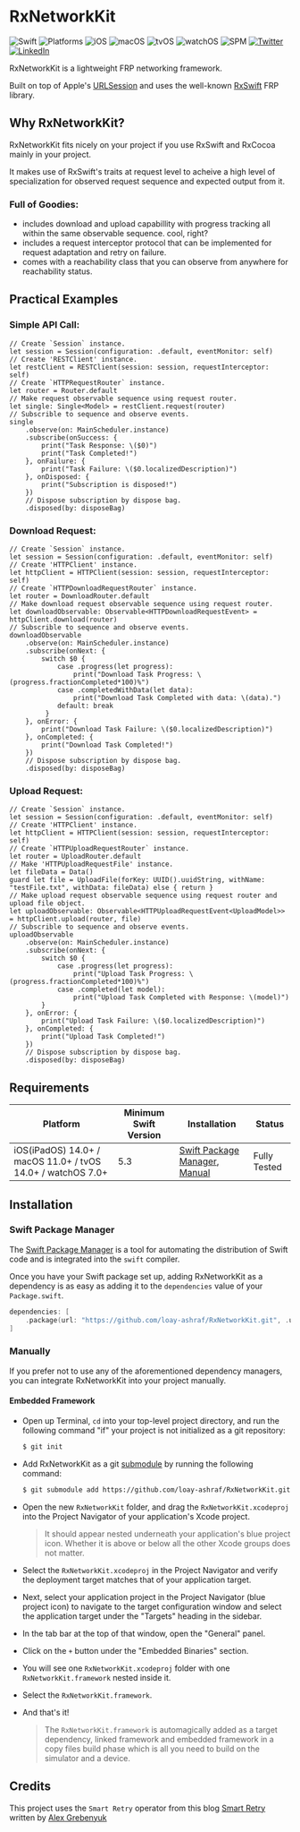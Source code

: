 # RxNetworkKit
![Swift](https://img.shields.io/badge/Swift-5.3-orange)
![Platforms](https://img.shields.io/badge/Platforms-iOS%20macOS%20tvOS%20watchOS-yellowgreen)
![iOS](https://img.shields.io/badge/iOS-14.0%2B-black)
![macOS](https://img.shields.io/badge/macOS-11.0%2B-black)
![tvOS](https://img.shields.io/badge/tvOS-14.0%2B-black)
![watchOS](https://img.shields.io/badge/watchOS-7.0%2B-black)
![SPM](https://img.shields.io/badge/SPM-compatible-brightgreen)
[![Twitter](https://img.shields.io/badge/Twitter-%40lashraf96-blue)](https://twitter.com/lashraf96)
[![LinkedIn](https://img.shields.io/badge/LinkedIn-loay--ashraf-blue)](https://linkedin.com/in/loay-ashraf)

RxNetworkKit is a lightweight FRP networking framework. 

Built on top of Apple's [URLSession](https://developer.apple.com/documentation/foundation/urlsession) and uses the well-known [RxSwift](https://github.com/ReactiveX/RxSwift) FRP library.

## Why RxNetworkKit?

RxNetworkKit fits nicely on your project if you use RxSwift and RxCocoa mainly in your project.

It makes use of RxSwift's traits at request level to acheive a high level of specialization for observed request sequence and expected output from it.

### Full of Goodies:

- includes download and upload capabillity with progress tracking all within the same observable sequence. cool, right?
- includes a request interceptor protocol that can be implemented for request adaptation and retry on failure.
- comes with a reachability class that you can observe from anywhere for reachability status.

## Practical Examples

### Simple API Call:

```
// Create `Session` instance.
let session = Session(configuration: .default, eventMonitor: self)
// Create 'RESTClient' instance.
let restClient = RESTClient(session: session, requestInterceptor: self)
// Create `HTTPRequestRouter` instance.
let router = Router.default
// Make request observable sequence using request router.
let single: Single<Model> = restClient.request(router)
// Subscrible to sequence and observe events.
single
    .observe(on: MainScheduler.instance)
    .subscribe(onSuccess: {
        print("Task Response: \($0)")
        print("Task Completed!")
    }, onFailure: {
        print("Task Failure: \($0.localizedDescription)")
    }, onDisposed: {
        print("Subscription is disposed!")
    })
    // Dispose subscription by dispose bag.
    .disposed(by: disposeBag)
```

### Download Request:

```
// Create `Session` instance.
let session = Session(configuration: .default, eventMonitor: self)
// Create 'HTTPClient' instance.
let httpClient = HTTPClient(session: session, requestInterceptor: self)
// Create `HTTPDownloadRequestRouter` instance.
let router = DownloadRouter.default
// Make download request observable sequence using request router.
let downloadObservable: Observable<HTTPDownloadRequestEvent> = httpClient.download(router)
// Subscrible to sequence and observe events.
downloadObservable
    .observe(on: MainScheduler.instance)
    .subscribe(onNext: {
        switch $0 {
            case .progress(let progress):
                print("Download Task Progress: \(progress.fractionCompleted*100)%")
            case .completedWithData(let data):
                print("Download Task Completed with data: \(data).")
            default: break
         }
    }, onError: {
        print("Download Task Failure: \($0.localizedDescription)")
    }, onCompleted: {
        print("Download Task Completed!")
    })
    // Dispose subscription by dispose bag.
    .disposed(by: disposeBag)
```

### Upload Request:

```
// Create `Session` instance.
let session = Session(configuration: .default, eventMonitor: self)
// Create 'HTTPClient' instance.
let httpClient = HTTPClient(session: session, requestInterceptor: self)
// Create `HTTPUploadRequestRouter` instance.
let router = UploadRouter.default
// Make 'HTTPUploadRequestFile' instance.
let fileData = Data()
guard let file = UploadFile(forKey: UUID().uuidString, withName: "testFile.txt", withData: fileData) else { return }
// Make upload request observable sequence using request router and upload file object.
let uploadObservable: Observable<HTTPUploadRequestEvent<UploadModel>> = httpClient.upload(router, file)
// Subscrible to sequence and observe events.
uploadObservable
    .observe(on: MainScheduler.instance)
    .subscribe(onNext: {
        switch $0 {
            case .progress(let progress):
                print("Upload Task Progress: \(progress.fractionCompleted*100)%")
            case .completed(let model):
                print("Upload Task Completed with Response: \(model)")
        }
    }, onError: {
        print("Upload Task Failure: \($0.localizedDescription)")
    }, onCompleted: {
        print("Upload Task Completed!")
    })
    // Dispose subscription by dispose bag.
    .disposed(by: disposeBag)
```

## Requirements

| Platform | Minimum Swift Version | Installation | Status |
| --- | --- | --- | --- |
| iOS(iPadOS) 14.0+ / macOS 11.0+ / tvOS 14.0+ / watchOS 7.0+ | 5.3 | [Swift Package Manager](#swift-package-manager), [Manual](#manually) | Fully Tested |

## Installation

### Swift Package Manager

The [Swift Package Manager](https://swift.org/package-manager/) is a tool for automating the distribution of Swift code and is integrated into the `swift` compiler. 

Once you have your Swift package set up, adding RxNetworkKit as a dependency is as easy as adding it to the `dependencies` value of your `Package.swift`.

```swift
dependencies: [
    .package(url: "https://github.com/loay-ashraf/RxNetworkKit.git", .upToNextMajor(from: "1.0.0"))
]
```

### Manually

If you prefer not to use any of the aforementioned dependency managers, you can integrate RxNetworkKit into your project manually.

#### Embedded Framework

- Open up Terminal, `cd` into your top-level project directory, and run the following command "if" your project is not initialized as a git repository:

  ```bash
  $ git init
  ```

- Add RxNetworkKit as a git [submodule](https://git-scm.com/docs/git-submodule) by running the following command:

  ```bash
  $ git submodule add https://github.com/loay-ashraf/RxNetworkKit.git
  ```

- Open the new `RxNetworkKit` folder, and drag the `RxNetworkKit.xcodeproj` into the Project Navigator of your application's Xcode project.

    > It should appear nested underneath your application's blue project icon. Whether it is above or below all the other Xcode groups does not matter.
- Select the `RxNetworkKit.xcodeproj` in the Project Navigator and verify the deployment target matches that of your application target.
- Next, select your application project in the Project Navigator (blue project icon) to navigate to the target configuration window and select the application target under the "Targets" heading in the sidebar.
- In the tab bar at the top of that window, open the "General" panel.
- Click on the `+` button under the "Embedded Binaries" section.
- You will see one `RxNetworkKit.xcodeproj` folder with one `RxNetworkKit.framework` nested inside it.
- Select the `RxNetworkKit.framework`.
- And that's it!

  > The `RxNetworkKit.framework` is automagically added as a target dependency, linked framework and embedded framework in a copy files build phase which is all you need to build on the simulator and a device.

## Credits

This project uses the `Smart Retry` operator from this blog [Smart Retry](https://kean.blog/post/smart-retry) written by [Alex Grebenyuk](https://twitter.com/a_grebenyuk)
